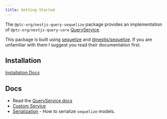 ```yaml
---
title: Getting Started
---
```


The `@ptc-org/nestjs-query-sequelize` package provides an implementation of `@ptc-org/nestjs-query-core` [QueryService](../../concepts/services.md).

This package is built using [sequelize](https://sequelize.org/) and [@nestjs/sequelize](https://docs.nestjs.com/techniques/database#sequelize-integration). If you are unfamiliar with them I suggest you read their documentation first.

## Installation

[Installation Docs](../../introduction/install.md#nestjs-queryquery-sequelize)

## Docs

* Read the [QueryService docs](../services.mdx)
* [Custom Service](./custom-service.md)
* [Serialization](./serialization.md) - How to serialize `sequelize` models. 

